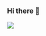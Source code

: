 ### Hi there 👋

<a href="https://github.com/JoaoFerreira123">
  <img align="center" src="https://github-readme-stats.vercel.app/api/top-langs/?username=JoaoFerreira123&theme=dracula&hide_langs_below=1" />
</a>


